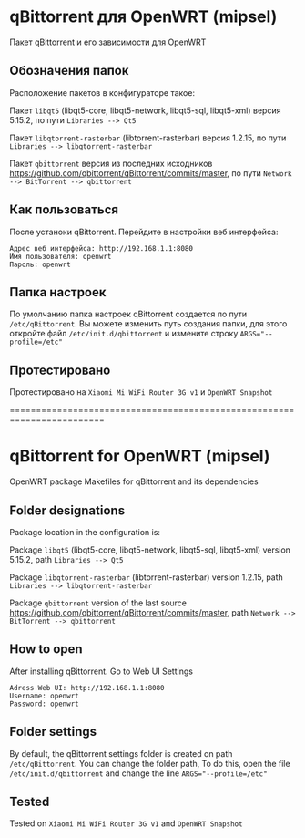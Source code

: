 # qBittorrent для OpenWRT (mipsel)
Пакет qBittorrent и его зависимости для OpenWRT

## Обозначения папок
Расположение пакетов в конфигураторе такое:

Пакет `libqt5` (libqt5-core, libqt5-network, libqt5-sql, libqt5-xml) версия 5.15.2, по пути `Libraries --> Qt5`

Пакет `libqtorrent-rasterbar` (libtorrent-rasterbar) версия 1.2.15, по пути `Libraries --> libqtorrent-rasterbar`

Пакет `qbittorrent` версия из последних исходников https://github.com/qbittorrent/qBittorrent/commits/master, по пути `Network --> BitTorrent --> qbittorrent`

## Как пользоваться
После устаноки qBittorrent. Перейдите в настройки веб интерфейса:
```
Адрес веб интерфейса: http://192.168.1.1:8080
Имя пользователя: openwrt
Пароль: openwrt
```

## Папка настроек
По умолчанию папка настроек qBittorrent создается по пути `/etc/qBittorrent`. Вы можете изменить путь создания папки, для этого откройте файл `/etc/init.d/qbittorrent` и измените строку `ARGS="--profile=/etc"`

## Протестировано
Протестировано на `Xiaomi Mi WiFi Router 3G v1` и `OpenWRT Snapshot`

========================================================================
# qBittorrent for OpenWRT (mipsel)
OpenWRT package Makefiles for qBittorrent and its dependencies

## Folder designations
Package location in the configuration is:

Package `libqt5` (libqt5-core, libqt5-network, libqt5-sql, libqt5-xml) version 5.15.2, path `Libraries --> Qt5`

Package `libqtorrent-rasterbar` (libtorrent-rasterbar) version 1.2.15, path `Libraries --> libqtorrent-rasterbar`

Package `qbittorrent` version of the last source https://github.com/qbittorrent/qBittorrent/commits/master, path `Network --> BitTorrent --> qbittorrent`

## How to open
After installing qBittorrent. Go to Web UI Settings 
```
Adress Web UI: http://192.168.1.1:8080
Username: openwrt
Password: openwrt
```

## Folder settings
By default, the qBittorrent settings folder is created on path `/etc/qBittorrent`. You can change the folder path, To do this, open the file `/etc/init.d/qbittorrent` and change the line `ARGS="--profile=/etc"`

## Tested
Tested on `Xiaomi Mi WiFi Router 3G v1` and `OpenWRT Snapshot`
